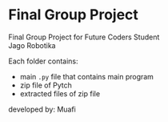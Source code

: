# Final Group Project


Final Group Project for Future Coders Student <br>
Jago Robotika

Each folder contains:

- main `.py` file that contains main program
- zip file of Pytch
- extracted files of zip file


developed by: Muafi